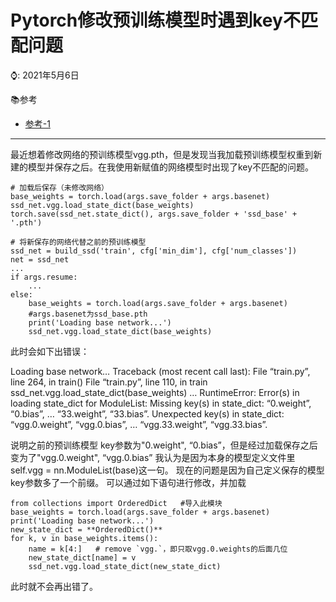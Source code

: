 # Pytorch修改预训练模型时遇到key不匹配问题

⌚️: 2021年5月6日

📚参考

- [参考-1](https://blog.csdn.net/chanbo8205/article/details/89923453)

---

最近想着修改网络的预训练模型vgg.pth，但是发现当我加载预训练模型权重到新建的模型并保存之后。在我使用新赋值的网络模型时出现了key不匹配的问题。

```
# 加载后保存（未修改网络）
base_weights = torch.load(args.save_folder + args.basenet)
ssd_net.vgg.load_state_dict(base_weights) 
torch.save(ssd_net.state_dict(), args.save_folder + 'ssd_base' + '.pth')

# 将新保存的网络代替之前的预训练模型
ssd_net = build_ssd('train', cfg['min_dim'], cfg['num_classes'])
net = ssd_net
...
if args.resume:
    ...
else:
    base_weights = torch.load(args.save_folder + args.basenet)
    #args.basenet为ssd_base.pth
    print('Loading base network...')
    ssd_net.vgg.load_state_dict(base_weights) 
```


此时会如下出错误：

Loading base network…
Traceback (most recent call last):
File “train.py”, line 264, in
train()
File “train.py”, line 110, in train
ssd_net.vgg.load_state_dict(base_weights)
…
RuntimeError: Error(s) in loading state_dict for ModuleList:
Missing key(s) in state_dict: “0.weight”, “0.bias”, … “33.weight”, “33.bias”.
Unexpected key(s) in state_dict: “vgg.0.weight”, “vgg.0.bias”, … “vgg.33.weight”, “vgg.33.bias”.

说明之前的预训练模型 key参数为"0.weight", “0.bias”，但是经过加载保存之后变为了"vgg.0.weight", “vgg.0.bias”
我认为是因为本身的模型定义文件里self.vgg = nn.ModuleList(base)这一句。
现在的问题是因为自己定义保存的模型key参数多了一个前缀。
可以通过如下语句进行修改，并加载

```
from collections import OrderedDict   #导入此模块
base_weights = torch.load(args.save_folder + args.basenet)
print('Loading base network...')
new_state_dict = **OrderedDict()**  
for k, v in base_weights.items():
    name = k[4:]   # remove `vgg.`，即只取vgg.0.weights的后面几位
    new_state_dict[name] = v 
    ssd_net.vgg.load_state_dict(new_state_dict) 
```

此时就不会再出错了。